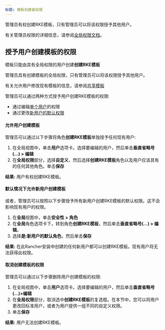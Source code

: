 ```yaml
---
标题: 模板创建者权限
---
```


管理员有权创建RKE模板，只有管理员可以将该权限授予其他用户。

有关管理员权限的详细信息，请参阅[全局权限文档](/docs/admin-settings/rbac/global-permissions/)。

## 授予用户创建模板的权限

模板只能由具有全局权限的用户创建**创建RKE模板**

管理员具有创建模板的全局权限，只有管理员可以将该权限授予其他用户。

有关允许用户修改现有模板的信息，请参阅[共享模板](/docs/admin-settings/rke-templates/template-access-and-sharing)

管理员可以通过两种方式授予用户创建RKE模板的权限:

- 通过编辑[单个用户](#allowing-a-user-to-create-templates)的权限
- 通过更改[新用户的默认权限](#allowing-new-users-to-create-templates-by-default)

#### 允许用户创建模板

管理员可以通过以下步骤将角色**创建RKE模板**单独授予任何现有用户:

1. 在全局视图中，单击**用户**选项卡。选择要编辑的用户，然后单击**垂直省略号(…) > 编辑**
1. 在**全局权限**部分，选择**自定义**，然后选择**创建RKE模板**角色以及用户应该具有的任何其他角色。单击**保存**

**结果:** 用户有权创建RKE模板。

#### 默认情况下允许新用户创建模板

或者，管理员可以按照以下步骤授予所有新用户创建RKE模板的默认权限。这不会影响现有用户的权限。

1. 在**全局**视图中，单击**安全性 > 角色**
1. 在**全局**角色选项卡下，转到角色**创建RKE模板**，然后单击**垂直省略号(…) > 编辑**。
1. 选择**是:新用户的默认角色**，然后单击**保存**

**结果:** 在此Rancher安装中创建的任何新用户都可以创建RKE模板。现有用户将无法获得此权限。

#### 取消创建模板的权限

管理员可以通过以下步骤删除用户创建模板的权限:

1. 在全局视图中，单击**用户**选项卡。选择要编辑的用户，然后单击**垂直省略号(…)>编辑**
1. 在**全局权限**部分，取消选中**创建RKE模板**的复选框。在本节中，您可以将用户更改回标准用户，或者为用户提供一组不同的自定义权限。
1. 单击**保存**

**结果:** 用户无法创建RKE模板。